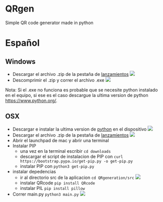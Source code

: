 # QRgen

Simple QR code generator made in python 

# Español

## Windows

* Descargar el archivo .zip de la pestaña de [lanzamientos](https://github.com/qAxelFT/QRgen/releases/tag/Release)
![](https://media.discordapp.net/attachments/755895573210726571/953760309657612328/Screenshot_182.png)
* Descomprimir el .zip y correr el archivo .exe
  ![](https://media.discordapp.net/attachments/755895573210726571/953761556066361394/Screenshot_183.png)

Nota: Si el .exe no funciona es probable que se necesite python instalado en el equipo, si ese es el caso descargue la ultima version de python https://www.python.org/.

## OSX

  * Descargar e instalar la ultima version de [python](https://www.python.org/) en el dispositivo
![](https://media.discordapp.net/attachments/755895573210726571/953763554312474675/Screenshot_184.png?width=1351&height=701)
  * Descargar el archivo .zip de la pestaña de [lanzamientos](https://github.com/qAxelFT/QRgen/releases/tag/Release)
![](https://media.discordapp.net/attachments/755895573210726571/953760309657612328/Screenshot_182.png)
  * Abrir el launchpad de mac y abrir una terminal
  * Instalar PIP
    * una vez en la terminal escribir `cd downloads`
    * descargar el script de instalacion de PIP con `curl https://bootstrap.pypa.io/get-pip.py -o get-pip.py`
    * instalar PIP con `python3 get-pip.py`
  * instalar depedencias
    * ir al directorio src de la aplicacion `cd QRgeneration/src`
    ![](https://media.discordapp.net/attachments/755895573210726571/953784245657165844/Screenshot_187.png) 
    * instalar QRcode `pip install QRcode`
    * instalar PIL `pip install pillow`
  * Correr main.py `python3 main.py` 
  ![](https://media.discordapp.net/attachments/755895573210726571/953784511748005939/Screenshot_188.png?width=1246&height=701)